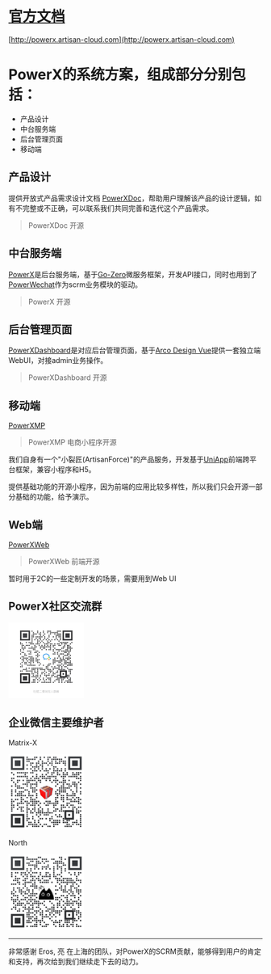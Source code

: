 # [官方文档](http://powerx.artisan-cloud.com)


[http://powerx.artisan-cloud.com](http://powerx.artisan-cloud.com)



# PowerX的系统方案，组成部分分别包括：
* 产品设计
* 中台服务端
* 后台管理页面
* 移动端

## 产品设计
提供开放式产品需求设计文档 [PowerXDoc](https://github.com/ArtisanCloud/PowerXDoc)，帮助用户理解该产品的设计逻辑，如有不完整或不正确，可以联系我们共同完善和迭代这个产品需求。
> PowerXDoc 开源

## 中台服务端
[PowerX](https://github.com/ArtisanCloud/PowerX)是后台服务端，基于[Go-Zero](https://go-zero.dev/cn/)微服务框架，开发API接口，同时也用到了[PowerWechat](https://github.com/ArtisanCloud/PowerWeChat)作为scrm业务模块的驱动。
> PowerX 开源

## 后台管理页面
[PowerXDashboard](https://github.com/ArtisanCloud/PowerXDashboard)是对应后台管理页面，基于[Arco Design Vue](https://arco.design)提供一套独立端WebUI，对接admin业务操作。
> PowerXDashboard 开源



## 移动端
[PowerXMP](https://github.com/ArtisanCloud/PowerXMP)
> PowerXMP 电商小程序开源

我们自身有一个"小裂匠(ArtisanForce)"的产品服务，开发基于[UniApp](https://uniapp.dcloud.net.cn)前端跨平台框架，兼容小程序和H5。

提供基础功能的开源小程序，因为前端的应用比较多样性，所以我们只会开源一部分基础的功能，给予演示。

## Web端
[PowerXWeb](https://github.com/ArtisanCloud/PowerXWeb)
> PowerXWeb 前端开源

暂时用于2C的一些定制开发的场景，需要用到Web UI



## PowerX社区交流群

<img src="resource/images/contact_me_qr.jpg" alt="请扫我" style="display:inline; width: 150px;"/>

## 企业微信主要维护者

Matrix-X

<img src="resource/images/contact-qr-matrix-x.png" alt="请扫我" style="display:inline; width: 150px;"/>

North

<img src="resource/images/contact_qr_north.png" alt="请扫我" style="display:inline; width: 150px;"/>

***
非常感谢 Eros, 亮 在上海的团队，对PowerX的SCRM贡献，能够得到用户的肯定和支持，再次给到我们继续走下去的动力。




